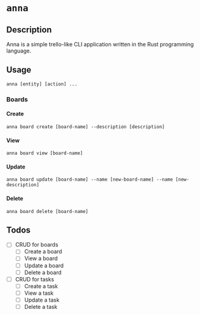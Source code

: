 # `anna`

## Description

Anna is a simple trello-like CLI application written in the Rust programming language.

## Usage

	anna [entity] [action] ...

### Boards

#### Create

	anna board create [board-name] --description [description]

#### View

	anna board view [board-name]

#### Update

	anna board update [board-name] --name [new-board-name] --name [new-description]

#### Delete

	anna board delete [board-name]

## Todos

- [ ] CRUD for boards
    - [ ] Create a board
	- [ ] View a board
    - [ ] Update a board
    - [ ] Delete a board
- [ ] CRUD for tasks
    - [ ] Create a task
	- [ ] View a task
    - [ ] Update a task
    - [ ] Delete a task